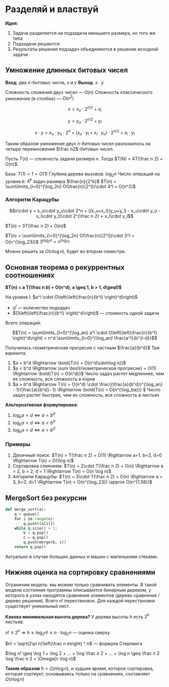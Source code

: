 # Разделяй и властвуй

**Идея:**
1. Задача разделяется на подзадачи меньшего размера, но того же типа
2. Подзадачи решаются
3. Результаты решения подзадач объединяются в решение исходной задачи

## Умножение длинных битовых чисел

**Вход**: два $n$-битовых числа, $x$ и $y$
**Выход**: $x \cdot y$

Сложность сложения двух чисел — $O(n)$
Сложность классического умножения (в столбик) — $O(n^2)$

$$x = x_u \cdot 2^{n/2} + x_l$$

$$y = y_u \cdot 2^{n/2} + y_l$$

$$x\cdot y = x_u\cdot y_u\cdot 2^n + (x_u\cdot y_l + x_l\cdot y_u)\cdot 2^{n/2} + x_l\cdot y_l$$

Таким образом умножение двух $n$-битовых чисел разложилось на четыре перемножения $\frac n2$-битовых чисел.

Пусть $T(n)$ — сложность задачи размера $n$. Тогда $T(N) = 4T(\frac n 2) + O(n)$.

База: $T(1) = 1 = O(1)$
Глубина дерева вызовов: $\log_2 n$
Число операций на уровне $k$: $4^k$ задач размера $\frac{n}{2^k}$
$T(n) = \sum\limits_{l=0}^{\log_2n} O(\frac{n}{2^l})\cdot 4^l = O(n^2)$

### Алгоритм Карацубы

$$x\cdot y = x_u\cdot y_u\cdot 2^n + ((x_u+x_l)(y_u+y_l) - x_u\cdot y_u - x_l\cdot y_l)\cdot 2^{\frac n 2} + x_l\cdot y_l$$

$T(n) = 3T(\frac n 2) + O(n)$

$T(n) = \sum\limits_{l=0}^{\log_2n} O(\frac{n}{2^l})\cdot 3^l = O(n^{\log_23})$
$3^{\log_2n}=n^{\log_23}$

Можно решить за $O(n\log n)$, будет во втором семестре.

## Основная теорема о рекуррентных соотношениях

**$T(n) = a T(\frac n b) + O(n^d), a \geq 1, b > 1, d\geq0$**

На уровне $l$: $a^l \cdot O\left(\left(\frac{n}{b^l} \right)^d\right)$
* $a^l$ — количество подзадач
* $O\left(\left(\frac{n}{b^l} \right)^d\right)$ — стоимость одной задачи

Всего операций:

$$T(n) = \sum\limits_{l=0}^{\log_an} a^l \cdot O\left(\left(\frac{n}{b^l} \right)^d\right) = n^d \sum\limits_{l=0}^{\log_an} \frac{a^l}{b^{l-d}}$$

Получилась геометрическая прогресия с частным $\frac{a}{b^d}$
Три варианта:
1. $a = b^d \Rightarrow \bold{T(n) = O(n^d\cdot\log n)}$
2. $a < b^d \Rightarrow \sum \text{геометрической прогресии} = O(1) \Rightarrow \bold{T(n) = O(n^d)}$
    Число задач растет медленнее, чем их сложность, вся сложность в корне
3. $a > b^d \Rightarrow T(n) = O(n^d) \cdot \frac{(\frac{a}{b^d})^{\log_an} - 1}{\frac{a}{b^d}- 1} \Rightarrow \bold{T(n) = O(n^{\log_ba})} $
    Число задач растет быстрее, чем их сложность, вся сложность в листьях

**Альтернативная формулировка:**
1. $\log_b a = d \Leftrightarrow a = b^d$
2. $\log_b a < d \Leftrightarrow a < b^d$
3. $\log_b a > d \Leftrightarrow a > b^d$

### Примеры

1. Двоичный поиск: $T(n) = T(\frac n 2) + O(1) \Rightarrow a=1, b=2, d=0 \Rightarrow T(n) = O(\log n)$
2. Сортировка слиянием: $T(n) = 2\cdot T(\frac n 2) + O(n) \Rightarrow a = 2, b = 2, d = 1 \Rightarrow T(n) = O(n \log n)$
3. Алгоритм Карацубы: $T(n) = 3\cdot T(\frac n 2) + O(n) \Rightarrow a = 3, b=2, d=1 \Rightarrow T(n) = O(n^{\log_23}) \approx O(n^{1.58})$


## MergeSort без рекурсии

```python
def merge_sort(a):
    q = queue()
    for i in range(n):
        q.push([a[i]])
    while q.size() > 1:
        b = q.pop()
        c = q.pop()
        q.push(merge(b, c))
    return q.pop()
```
Актуально в случае больших данных и машин с маленькими стеками.

## Нижняя оценка на сортировку сравнениями

Ограничим модель: мы можем только сравнивать элементы. В такой модели состояния программы описываются бинарным деревом, у которого в узлах находятся сравнения элементов (дерево сравнения / дерево решения).
Всего $n!$ перестановок. Для каждой перестановки существует уникальный лист.

**Какова минимальная высота дерева?**
У дерева высоты $h$ есть $2^h$ листьев.

$n!\leq 2^h \Rightarrow h \geqslant \log_2 n! \leq n \cdot \log_2 n$ — оценка сверху

$n! = \sqrt(2\pi n)\left(\frac n e\right) ^ n$ — формула Стирлинга

$\log n! \geq \log 1 + \log 2 + ... + \log \frac n 2 + ... + \log n \geq \frac n 2 \log \frac n 2 = \Omega(n \log n)$

**Таким образом** $h = \Omega(n \log n)$, и худшее время, которое сортировка, которая сортиует, основываясь только на сравнениях, составляет $\Omega(n \log n)$
